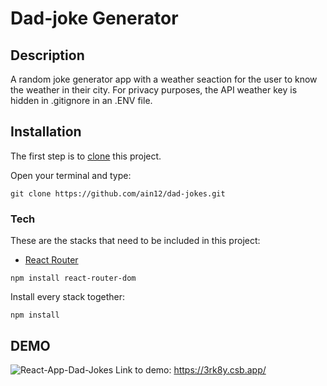 # Dad-joke Generator
## Description 
A random joke generator app with a weather seaction for the user to know the weather in their city. For privacy purposes, the API weather key is hidden in .gitignore in an .ENV file. 

## Installation
The first step is to [clone](https://github.com/ain12/dad-jokes.git) this project.

Open your terminal and type:

```
git clone https://github.com/ain12/dad-jokes.git
```

### Tech
These are the stacks that need to be included in this project:

* [React Router](https://reactrouter.com/web/guides/quick-start) 
```
npm install react-router-dom
```

Install every stack together:
```
npm install
```

## DEMO
![React-App-Dad-Jokes](https://user-images.githubusercontent.com/69805199/122741605-66ac8e00-d285-11eb-8c1b-d1f0d8575254.gif)
Link to demo: https://3rk8y.csb.app/

